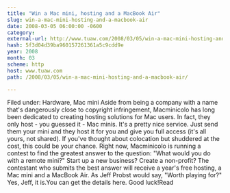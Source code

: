 ```yaml
---
title: "Win a Mac mini, hosting and a MacBook Air"
slug: win-a-mac-mini-hosting-and-a-macbook-air
date: 2008-03-05 06:00:00 -0600
category: 
external-url: http://www.tuaw.com/2008/03/05/win-a-mac-mini-hosting-and-a-macbook-air/
hash: 5f3d04d39ba960157261361a5c9cdd9e
year: 2008
month: 03
scheme: http
host: www.tuaw.com
path: /2008/03/05/win-a-mac-mini-hosting-and-a-macbook-air/

---
```


Filed under: Hardware, Mac mini
Aside from being a company with a name that's dangerously close to copyright infringement, Macminicolo has long been dedicated to creating hosting solutions for Mac users. In fact, they only host - you guessed it - Mac minis. It's a pretty nice service. Just send them your mini and they host it for you and give you full access (it's all yours, not shared). If you've thought about colocation but shuddered at the cost, this could be your chance. Right now, Macminicolo is running a contest to find the greatest answer to the question: "What would you do with a remote mini?" Start up a new business? Create a non-profit? The contestant who submits the best answer will receive a year's free hosting, a Mac mini and a MacBook Air. As Jeff Probst would say, "Worth playing for?" Yes, Jeff, it is.You can get the details here. Good luck!Read
